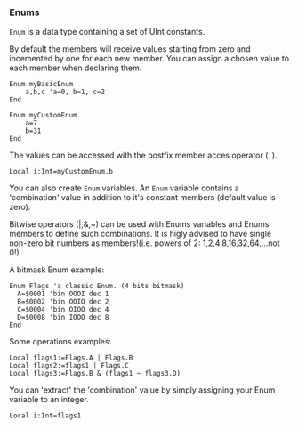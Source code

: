 ### Enums

`Enum` is a data type containing a set of UInt constants.

By default the members will receive  values starting from zero and incemented by one for each new member. You can assign a chosen value to each member when declaring them.

```
Enum myBasicEnum
	a,b,c 'a=0, b=1, c=2
End
```
```
Enum myCustomEnum
	a=7
	b=31
End
```
The values can be accessed with the postfix member acces operator (`.`).
```
Local i:Int=myCustomEnum.b
```

You can also create `Enum` variables. An `Enum` variable contains a 'combination' value in addition to it's constant members (default value is zero).

Bitwise operators (|,&,~) can be used with Enums variables and Enums members to define such combinations. It is higly advised to have single non-zero bit numbers as members!(i.e. powers of 2: 1,2,4,8,16,32,64,...not 0!)

A bitmask Enum example:
```
Enum Flags 'a classic Enum. (4 bits bitmask)
  A=$0001 'bin OOOI dec 1
  B=$0002 'bin OOIO dec 2
  C=$0004 'bin OIOO dec 4
  D=$0008 'bin IOOO dec 8
End
```
Some operations examples:
```
Local flags1:=Flags.A | Flags.B
Local flags2:=flags1 | Flags.C
Local flags3:=Flags.B & (flags1 ~ flags3.D)
```

You can 'extract' the 'combination' value by simply assigning your Enum variable to an integer.

```
Local i:Int=flags1
```
